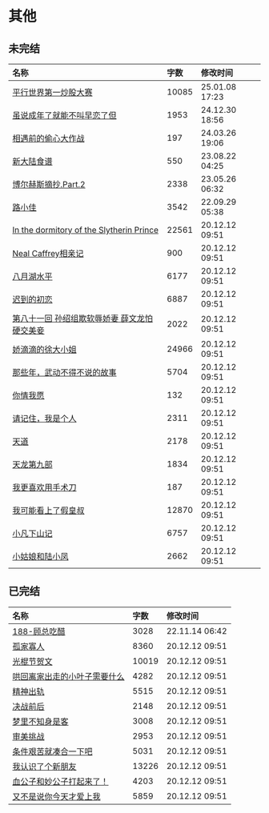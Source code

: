 # 其他

## 未完结

|名称|字数|修改时间|
|:-|:-|:-|
|[平行世界第一炒股大赛](平行世界第一炒股大赛.md)|10085|25.01.08 17:23|
|[虽说成年了就能不叫早恋了但](虽说成年了就能不叫早恋了但.md)|1953|24.12.30 18:56|
|[相遇前的偷心大作战](相遇前的偷心大作战.md)|197|24.03.26 19:06|
|[新大陆食谱](新大陆食谱.md)|550|23.08.22 04:25|
|[博尔赫斯摘抄.Part.2](博尔赫斯摘抄.Part.2.md)|2338|23.05.26 06:32|
|[路小佳](路小佳.md)|3542|22.09.29 05:38|
|[In the dormitory of the Slytherin Prince](In%20the%20dormitory%20of%20the%20Slytherin%20Prince.md)|22561|20.12.12 09:51|
|[Neal Caffrey相亲记](Neal%20Caffrey相亲记.md)|900|20.12.12 09:51|
|[八月湖水平](八月湖水平.md)|6177|20.12.12 09:51|
|[迟到的初恋](迟到的初恋.md)|6887|20.12.12 09:51|
|[第八十一回 孙绍组欺软辱娇妻 薛文龙怕硬交美妾](第八十一回%20孙绍组欺软辱娇妻%20薛文龙怕硬交美妾.md)|2022|20.12.12 09:51|
|[娇滴滴的徐大小姐](娇滴滴的徐大小姐.md)|24966|20.12.12 09:51|
|[那些年，武动不得不说的故事](那些年，武动不得不说的故事.md)|5704|20.12.12 09:51|
|[你情我愿](你情我愿.md)|132|20.12.12 09:51|
|[请记住，我是个人](请记住，我是个人.md)|2311|20.12.12 09:51|
|[天道](天道.md)|2178|20.12.12 09:51|
|[天龙第九部](天龙第九部.md)|1834|20.12.12 09:51|
|[我更喜欢用手术刀](我更喜欢用手术刀.md)|187|20.12.12 09:51|
|[我可能看上了假皇叔](我可能看上了假皇叔.md)|12870|20.12.12 09:51|
|[小凡下山记](小凡下山记.md)|6757|20.12.12 09:51|
|[小姑娘和陆小凤](小姑娘和陆小凤.md)|2662|20.12.12 09:51|

## 已完结

|名称|字数|修改时间|
|:-|:-|:-|
|[188-顾总吃醋](188-顾总吃醋.md)|3028|22.11.14 06:42|
|[孤家寡人](孤家寡人.md)|8360|20.12.12 09:51|
|[光棍节贺文](光棍节贺文.md)|10019|20.12.12 09:51|
|[哄回离家出走的小叶子需要什么](哄回离家出走的小叶子需要什么.md)|4282|20.12.12 09:51|
|[精神出轨](精神出轨.md)|5515|20.12.12 09:51|
|[决战前后](决战前后.md)|2148|20.12.12 09:51|
|[梦里不知身是客](梦里不知身是客.md)|3008|20.12.12 09:51|
|[审美挑战](审美挑战.md)|2953|20.12.12 09:51|
|[条件艰苦就凑合一下吧](条件艰苦就凑合一下吧.md)|5031|20.12.12 09:51|
|[我认识了个新朋友](我认识了个新朋友.md)|13226|20.12.12 09:51|
|[血公子和妙公子打起来了！](血公子和妙公子打起来了！.md)|4203|20.12.12 09:51|
|[又不是说你今天才爱上我](又不是说你今天才爱上我.md)|5859|20.12.12 09:51|

